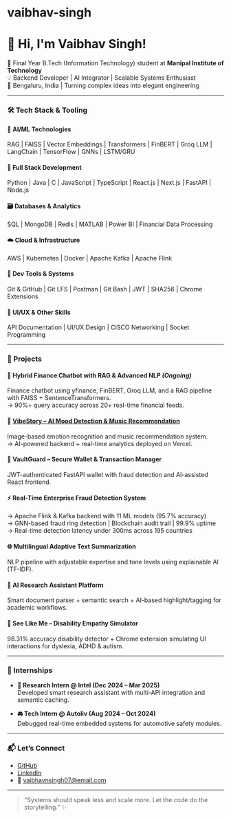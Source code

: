 # vaibhav-singh

# 👋 Hi, I'm Vaibhav Singh!

🚀 Final Year B.Tech (Information Technology) student at **Manipal Institute of Technology**  
💡 Backend Developer | AI Integrator | Scalable Systems Enthusiast  
📍 Bengaluru, India | Turning complex ideas into elegant engineering

---

### 🛠️ Tech Stack & Tooling

#### 🤖 AI/ML Technologies  
RAG | FAISS | Vector Embeddings | Transformers | FinBERT | Groq LLM | LangChain | TensorFlow | GNNs | LSTM/GRU

#### 🧩 Full Stack Development  
Python | Java | C | JavaScript | TypeScript | React.js | Next.js | FastAPI | Node.js

#### 🗃️ Databases & Analytics  
SQL | MongoDB | Redis | MATLAB | Power BI | Financial Data Processing

#### ☁️ Cloud & Infrastructure  
AWS | Kubernetes | Docker | Apache Kafka | Apache Flink

#### 🧪 Dev Tools & Systems  
Git & GitHub | Git LFS | Postman | Git Bash | JWT | SHA256 | Chrome Extensions

#### 🎨 UI/UX & Other Skills  
API Documentation | UI/UX Design | CISCO Networking | Socket Programming

---

### 🚀 Projects

#### 🔄 Hybrid Finance Chatbot with RAG & Advanced NLP *(Ongoing)*  
Finance chatbot using yfinance, FinBERT, Groq LLM, and a RAG pipeline with FAISS + SentenceTransformers.  
→ 90%+ query accuracy across 20+ real-time financial feeds.

#### 🎵 [VibeStory – AI Mood Detection & Music Recommendation](https://vibestory.vercel.app)  
Image-based emotion recognition and music recommendation system.  
→ AI-powered backend + real-time analytics deployed on Vercel.

#### 🔐 VaultGuard – Secure Wallet & Transaction Manager  
JWT-authenticated FastAPI wallet with fraud detection and AI-assisted React frontend.

#### ⚡ Real-Time Enterprise Fraud Detection System  
→ Apache Flink & Kafka backend with 11 ML models (95.7% accuracy)  
→ GNN-based fraud ring detection | Blockchain audit trail | 99.9% uptime  
→ Real-time detection latency under 300ms across 195 countries

#### 🌐 Multilingual Adaptive Text Summarization  
NLP pipeline with adjustable expertise and tone levels using explainable AI (TF-IDF).

#### 🤖 AI Research Assistant Platform  
Smart document parser + semantic search + AI-based highlight/tagging for academic workflows.

#### 🧠 See Like Me – Disability Empathy Simulator  
98.31% accuracy disability detector + Chrome extension simulating UI interactions for dyslexia, ADHD & autism.

---

### 🧪 Internships

- **💼 Research Intern @ Intel (Dec 2024 – Mar 2025)**  
  Developed smart research assistant with multi-API integration and semantic caching.

- **🚘 Tech Intern @ Autoliv (Aug 2024 – Oct 2024)**  
  Debugged real-time embedded systems for automotive safety modules.

---

### 📬 Let’s Connect

- [GitHub](https://github.com/vaibhav071104)  
- [LinkedIn](www.linkedin.com/in/vaibhav-singh-0b41a1359)  
- 📧 vaibhavnsingh07@email.com  


---

> “Systems should speak less and scale more. Let the code do the storytelling.” ✨
